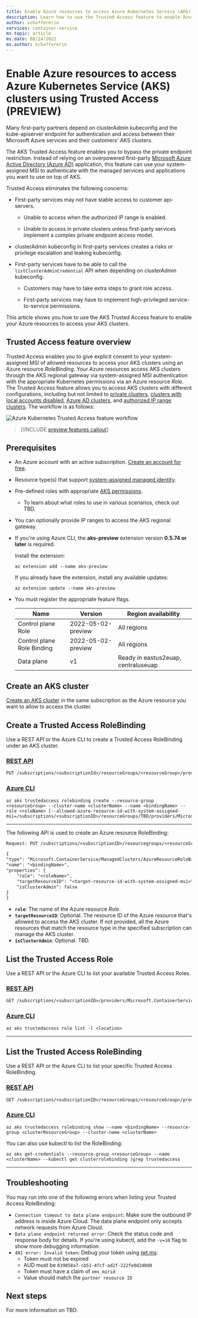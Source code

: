 ```yaml
---
title: Enable Azure resources to access Azure Kubernetes Service (AKS) clusters using Trusted Access
description: Learn how to use the Trusted Access feature to enable Azure resources to access Azure Kubernetes Service (AKS) clusters.
author: schaffererin
services: container-service
ms.topic: article
ms.date: 08/24/2022
ms.author: schaffererin
---
```


# Enable Azure resources to access Azure Kubernetes Service (AKS) clusters using Trusted Access (PREVIEW)

Many first-party partners depend on clusterAdmin kubeconfig and the kube-apiserver endpoint for authentication and access between their Microsoft Azure services and their customers' AKS clusters.

The AKS Trusted Access feature enables you to bypass the private endpoint restriction. Instead of relying on an overpowered first-party [Microsoft Azure Active Directory (Azure AD)](../active-directory/fundamentals/active-directory-whatis.md) application, this feature can use your system-assigned MSI to authenticate with the managed services and applications you want to use on top of AKS.

Trusted Access eliminates the following concerns:

* First-party services may not have stable access to customer api-servers.

  * Unable to access when the authorized IP range is enabled.

  * Unable to access in private clusters unless first-party services implement a complex private endpoint access model.

* clusterAdmin kubeconfig in first-party services creates a risks or privilege escalation and leaking kubeconfig.

* First-party services have to be able to call the `listClusterAdminCredential` API when depending on clusterAdmin kubeconfig.

  * Customers may have to take extra steps to grant role access.

  * First-party services may have to implement high-privileged service-to-service permissions.

This article shows you how to use the AKS Trusted Access feature to enable your Azure resources to access your AKS clusters.

## Trusted Access feature overview

Trusted Access enables you to give explicit consent to your system-assigned MSI of allowed resources to access your AKS clusters using an Azure resource *RoleBinding*. Your Azure resources access AKS clusters through the AKS regional gateway via system-assigned MSI authentication with the appropriate Kubernetes permissions via an Azure resource *Role*. The Trusted Access feature allows you to access AKS clusters with different configurations, including but not limited to [private clusters](private-clusters.md), [clusters with local accounts disabled](https://azure.microsoft.com/updates/public-preview-create-aks-clusters-without-local-user-accounts-2/), [Azure AD clusters](azure-ad-integration-cli.md), and [authorized IP range clusters](api-server-authorized-ip-ranges.md). The workflow is as follows:

![Azure Kubernetes Trusted Access feature workflow](media/trusted-access-feature/aks_trusted_access_workflow.png)

> [!INCLUDE [preview features callout](./includes/preview/preview-callout.md)]

## Prerequisites

* An Azure account with an active subscription. [Create an account for free](https://azure.microsoft.com/free/?WT.mc_id=A261C142F).
* Resource type(s) that support [system-assigned managed identity](../active-directory/managed-identities-azure-resources/overview.md).
* Pre-defined roles with appropriate [AKS permissions](concepts-identity.md).
  * To learn about what roles to use in various scenarios, check out TBD.
* You can optionally provide IP ranges to access the AKS regional gateway.
* If you're using Azure CLI, the **aks-preview** extension version **0.5.74 or later** is required.

    Install the extension:
  
    ```azurecli
    az extension add --name aks-preview
    ```

    If you already have the extension, install any available updates:

    ```azurecli
    az extension update --name aks-preview
    ```

* You must register the appropriate feature flags.

    | Name | Version | Region availability |
    |---|---|---|
    | Control plane Role | 2022-05-02-preview | All regions |
    | Control plane Role Binding | 2022-05-02-preview | All regions |
    | Data plane | v1 | Ready in eastus2euap, centraluseuap |

## Create an AKS cluster

[Create an AKS cluster](tutorial-kubernetes-deploy-cluster.md) in the same subscription as the Azure resource you want to allow to access the cluster.

## Create a Trusted Access RoleBinding

Use a REST API or the Azure CLI to create a Trusted Access RoleBinding under an AKS cluster.

### [REST API](#tab/rest-api)

```rest
PUT /subscriptions/<subscriptionId>/resourceGroups/<resourceGroup>/providers/Microsoft.ContainerService/managedClusters/<clusterName>/trustedAccessRoleBindings/<bindingName>
```

### [Azure CLI](#tab/azure-cli)

```azurecli
az aks trustedaccess rolebinding create --resource-group <resourceGroup> --cluster-name <clusterName> --name <bindingName> --role <roleName> [--allowed-azure-resource-id-with-system-assigned-msi=/subscriptions/<subscriptionID>/resourceGroups/TBD/providers/Microsoft.ContainerService/managedClusters/<clusterName>]
```

---

The following API is used to create an Azure resource RoleBinding:

```rest
Request: PUT /subscriptions/<subscriptionID>/resourcegroups/<resourceGroup>/providers/Microsoft.ContainerService/managedClusters/<clusterName>/azureResourceRoleBindings/<bindingName>

{
"type": "Microsoft.ContainerService/ManagedClusters/AzureResourceRoleBindings",
"name": "<bindingName>",
"properties": {
    "role": "<roleName>",
    "targetResourceID": "<target-resource-id-with-system-assigned-msi>",
    "isClusterAdmin": false
} 
}
```

* **`role`**: The name of the Azure resource *Role*.
* **`targetResourceID`**: Optional. The resource ID of the Azure resource that's allowed to access the AKS cluster. If not provided, all the Azure resources that match the resource type in the specified subscription can manage the AKS cluster.
* **`isClusterAdmin`**: Optional. TBD.

## List the Trusted Access Role

Use a REST API or the Azure CLI to list your available Trusted Access Roles.

### [REST API](#tab/rest-api)

```rest
GET /subscriptions/<subscriptionID>/providers/Microsoft.ContainerService/locations/<location>/trustedAccessRoles
```

### [Azure CLI](#tab/azure-cli)

```azurecli
az aks trustedaccess role list -l <location>
```

---

## List the Trusted Access RoleBinding

Use a REST API or the Azure CLI to list your specific Trusted Access RoleBinding.

### [REST API](#tab/rest-api)

```rest
GET /subscriptions/<subscriptionID>/resourceGroups/<resourceGroup>/providers/Microsoft.ContainerService/managedClusters/<clusterName>/trustedAccessRoleBindings
```

### [Azure CLI](#tab/azure-cli)

```azurecli
az aks trustedaccess rolebinding show --name <bindingName> --resource-group <clusterResourceGroup> --cluster-name <clusterName>
```

You can also use kubectl to list the RoleBinding:

```azurecli
az aks get-credentials --resource-group <resourceGroup> --name <clusterName> --kubectl get clusterrolebinding |grep trustedaccess
```

---

## Troubleshooting

You may run into one of the following errors when listing your Trusted Access RoleBinding:

* `Connection timeout to data plane endpoint`: Make sure the outbound IP address is inside Azure Cloud. The data plane endpoint only accepts network requests from Azure Cloud.
* `Data plane endpoint returned error`: Check the status code and response body for details. If you're using kubectl, add the `-v=10` flag to show more debugging information.
* `401 error: Invalid token`: Debug your token using [jwt.ms](https://jwt.ms/):
  * Token must not be expired
  * AUD must be `839858a7-cb51-4fcf-ad2f-222fe0d2d0d0`
  * Token must have a claim of `xms_mirid`
  * Value should match the `partner resource ID`

## Next steps

For more information on TBD.
